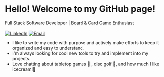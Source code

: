 # Hello! Welcome to my GitHub page!
Full Stack Software Developer | Board & Card Game Enthusiast
<br>
<br>
[![LinkedIn](https://img.shields.io/badge/-LinkedIn-blue?style=for-the-badge&logo=linkedin)](https://www.linkedin.com/in/neil-hanson-125bb5122/) 
[![Email](https://img.shields.io/badge/-gmail-orange?style=for-the-badge&logo=gmail)](mailto:neilhanson.pro@gmail.com) 
<br>
  - I like to write my code with purpose and actively make efforts to keep it organized and easy to understand. <br>
  - I'm always looking for cool new tools to try and implement into my projects. <br>
  - Love chatting about tabletop games 🎲 , disc golf 🥏, and how much I like icecream!🍦<br>
